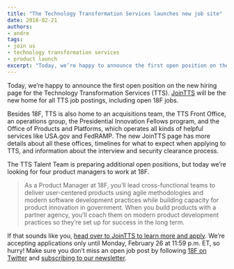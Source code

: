 ```yaml
---
title: "The Technology Transformation Services launches new job site"
date: 2018-02-21
authors:
- andre
tags:
- join us
- technology transformation services
- product launch
excerpt: "Today, we’re happy to announce the first open position on the new hiring page for the Technology Transformation Services (TTS). JoinTTS will be the new home for all TTS job postings, including open 18F jobs."
---
```


Today, we’re happy to announce the first open position on the new hiring page for the Technology Transformation Services (TTS). [JoinTTS](https://join.tts.gsa.gov/) will be the new home for all TTS job postings, including open 18F jobs.

Besides 18F, TTS is also home to an acquisitions team, the TTS Front Office, an operations group, the Presidential Innovation Fellows program, and the Office of Products and Platforms, which operates all kinds of helpful services like USA.gov and FedRAMP. The new JoinTTS page has more details about all these offices, timelines for what to expect when applying to TTS, and information about the interview and security clearance process.

The TTS Talent Team is preparing additional open positions, but today we’re looking for four product managers to work at 18F.

>As a Product Manager at 18F, you’ll lead cross-functional teams to deliver user-centered products using agile methodologies and modern software development practices while building capacity for product innovation in government. When you build products with a partner agency, you’ll coach them on modern product development practices so they’re set up for success in the long term.

If that sounds like you, [head over to JoinTTS to learn more and apply](https://join.tts.gsa.gov/join/product-manager-gs15/). We’re accepting applications only until Monday, February 26 at 11:59 p.m. ET, so hurry! Make sure you don’t miss an open job post by following [18F on Twitter](https://twitter.com/18f) and [subscribing to our newsletter](https://18f.gsa.gov/contact/#newsletter).
